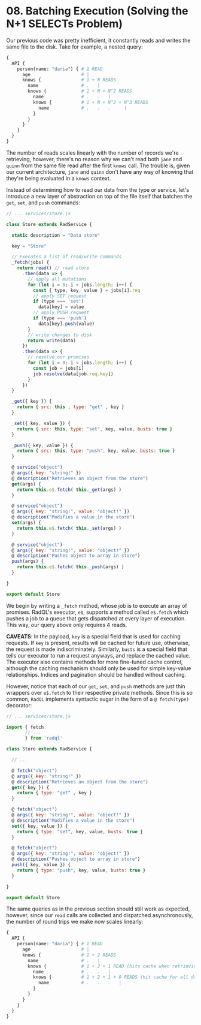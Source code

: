 # 08. Batching Execution (Solving the N+1 SELECTs Problem)

Our previous code was pretty inefficient, it constantly reads and writes the same file to the disk.
Take for example, a nested query:

```graphql
{
  API {
    person(name: "daria") { # 1 READ 
      age                   # |
      knows {               # 1 + N READS
        name                # .   | 
        knows {             # 1 + N + N^2 READS
          name              # .   .   |
          knows {           # 1 + N + N^2 + N^3 READS
            name            # .   .   .     |
          }
        }
      }
    }
  }
}
```

The number of reads scales linearly with the number of records we're retrieving, however,
there's no reason why we can't read both `jane` and `quinn` from the same file read after the first `knows` call.
The trouble is, given our current architecture, `jane` and `quinn` don't have any way of knowing that they're being evaluated in a `knows` context.

Instead of determining how to read our data from the type or service, let's introduce a new layer of abstraction on top of the file itself
that batches the `get`, `set`, and `push` commands:

```js
// ... services/store.js

class Store extends RadService {

  static description = "Data store"

  key = "Store"

  // Executes a list of read/write commands
  _fetch(jobs) {
    return read() // read store
      .then(data => {
        // apply all mutations
        for (let i = 0; i < jobs.length; i++) {
          const { type, key, value } = jobs[i].req
          // apply SET request
          if (type === 'set')
            data[key] = value
          // apply PUSH request
          if (type === 'push')
            data[key].push(value)
        }
        // write changes to disk
        return write(data)
      })
      .then(data => {
        // resolve our promises
        for (let i = 0; i < jobs.length; i++) {
          const job = jobs[i]
          job.resolve(data[job.req.key])
        }
      })
  }

  _get({ key }) {
    return { src: this , type: "get" , key }
  }

  _set({ key, value }) {
    return { src: this, type: "set", key, value, busts: true }
  }

  _push({ key, value }) {
    return { src: this, type: "push", key, value, busts: true }
  }

  @ service("object")
  @ args({ key: "string!" })
  @ description("Retrieves an object from the store")
  get(args) {
    return this.e$.fetch( this._get(args) )
  }

  @ service("object")
  @ args({ key: "string!", value: "object!" })
  @ description("Modifies a value in the store")
  set(args) {
    return this.e$.fetch( this._set(args) )
  }

  @ service("object")
  @ args({ key: "string!", value: "object!" })
  @ description("Pushes object to array in store")
  push(args) {
    return this.e$.fetch( this._push(args) )
  }

}

export default Store
```

We begin by writing a `_fetch` method, whose job is to execute an array of promises.
RadQL's executor, `e$`, supports a method called `e$.fetch` which pushes a job to a queue
that gets dispatched at every layer of execution. This way, our query above only requires 4 reads.

**CAVEATS**: In the payload, `key` is a special field that is used for caching requests.
If `key` is present, results will be cached for future use, otherwise, the request is made indiscriminately.
Similarly, `busts` is a special field that tells our executor to run a request anyways, and replace the cached value.
The executor also contains methods for more fine-tuned cache control, although the caching mechanism should only be used for simple key-value relationships.
Indices and pagination should be handled without caching.

However, notice that each of our `get`, `set`, and `push` methods are just thin wrappers over `e$.fetch` to their respective private methods.
Since this is so common, `RadQL` implements syntactic sugar in the form of a `@ fetch(type)` decorator:

```js
// ... services/store.js

import { fetch
       // ...
       } from 'radql'

class Store extends RadService {

  // ...

  @ fetch("object")
  @ args({ key: "string!" })
  @ description("Retrieves an object from the store")
  get({ key }) {
    return { type: "get" , key }
  }

  @ fetch("object")
  @ args({ key: "string!", value: "object!" })
  @ description("Modifies a value in the store")
  set({ key, value }) {
    return { type: "set", key, value, busts: true }
  }

  @ fetch("object")
  @ args({ key: "string!", value: "object!" })
  @ description("Pushes object to array in store")
  push({ key, value }) {
    return { type: "push", key, value, busts: true }
  }

}

export default Store
```

The same queries as in the previous section should still work as expected,
however, since our `read` calls are collected and dispatched asynchronously,
the number of round trips we make now scales linearly:

```graphql
{
  API {
    person(name: "daria") { # 1 READ 
      age                   # |
      knows {               # 1 + 2 READS
        name                # .   | 
        knows {             # 1 + 2 + 1 READ (hits cache when retrieving people)
          name              # .   .   |
          knows {           # 1 + 2 + 1 + 0 READS (hit cache for all data)
            name            # .   .   .   |
          }
        }
      }
    }
  }
}
```
